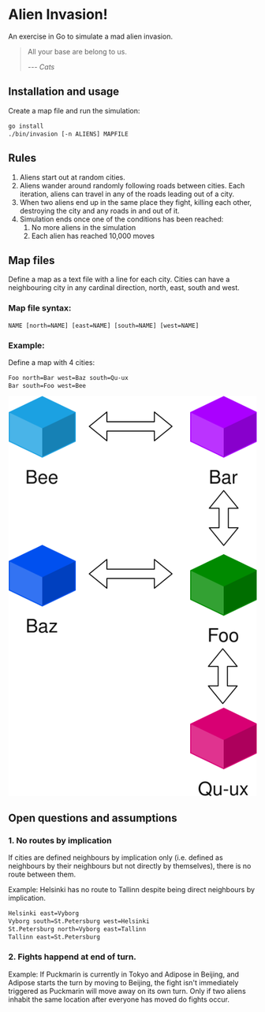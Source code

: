 # Alien Invasion!
An exercise in Go to simulate a mad alien invasion.

> All your base are belong to us.
> 
> ---  *Cats*



## Installation and usage
Create a map file and run the simulation:
```
go install
./bin/invasion [-n ALIENS] MAPFILE
```

## Rules
1. Aliens start out at random cities.
2. Aliens wander around randomly following roads between cities. Each iteration, aliens can travel in any of the roads leading out of a city.
3. When two aliens end up in the same place they fight, killing each other, destroying the city and any roads in and out of it.
4. Simulation ends once one of the conditions has been reached:  
    1. No more aliens in the simulation
    2. Each alien has reached 10,000 moves

## Map files
Define a map as a text file with a line for each city.
Cities can have a neighbouring city in any cardinal direction, north, east, south and west.

### Map file syntax: 
```
NAME [north=NAME] [east=NAME] [south=NAME] [west=NAME]
```

### Example:
Define a map with 4 cities:  
```
Foo north=Bar west=Baz south=Qu-ux
Bar south=Foo west=Bee
```    
![Map](doc/map_rendered.svg)

## Open questions and assumptions

### 1. No routes by implication

If cities are defined neighbours by implication only (i.e. defined as neighbours by their neighbours but not directly by themselves), there is no route between them.  


Example: Helsinki has no route to Tallinn despite being direct neighbours by implication.  

```
Helsinki east=Vyborg
Vyborg south=St.Petersburg west=Helsinki
St.Petersburg north=Vyborg east=Tallinn
Tallinn east=St.Petersburg
```


### 2. Fights happend at end of turn.  

Example: If Puckmarin is currently in Tokyo and Adipose in Beijing, and Adipose starts the turn by moving to Beijing, the fight isn't immediately triggered as Puckmarin will move away on its own turn. Only if two aliens inhabit the same location after everyone has moved do fights occur.
